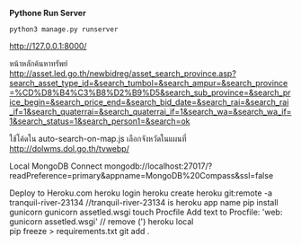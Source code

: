 
**Pythone Run Server**

<!-- `python3 manage.py runserver` -->

```
python3 manage.py runserver
```

http://127.0.0.1:8000/

หน้าหลักค้นหาทรัพย์
http://asset.led.go.th/newbidreg/asset_search_province.asp?search_asset_type_id=&search_tumbol=&search_ampur=&search_province=%CD%D8%B4%C3%B8%D2%B9%D5&search_sub_province=&search_price_begin=&search_price_end=&search_bid_date=&search_rai=&search_rai_if=1&search_quaterrai=&search_quaterrai_if=1&search_wa=&search_wa_if=1&search_status=1&search_person1=&search=ok


ใช้โค้ดใน auto-search-on-map.js 
เลือกจังหวัดในแผนที่ http://dolwms.dol.go.th/tvwebp/

Local MongoDB Connect
mongodb://localhost:27017/?readPreference=primary&appname=MongoDB%20Compass&ssl=false

Deploy to Heroku.com
    heroku login
    heroku create
    heroku git:remote -a tranquil-river-23134   //tranquil-river-23134 is heroku app name
    pip install gunicorn
    gunicorn assetled.wsgi
    touch Procfile
        Add text to Procfile:  'web: gunicorn assetled.wsgi'   // remove (')
    heroku local   
    pip freeze > requirements.txt
    git add .   

